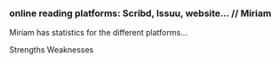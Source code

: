 ### online reading platforms: Scribd, Issuu, website... // Miriam

Miriam has statistics for the different platforms...



Strengths
Weaknesses